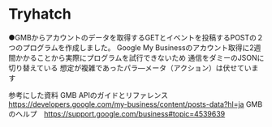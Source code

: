 # Tryhatch

●GMBからアカウントのデータを取得するGETとイベントを投稿するPOSTの２つのプログラムを作成しました。
Google My Businessのアカウント取得に2週間かかることから実際にプログラムを試行できないため
通信をダミーのJSONに切り替えている
想定が複雑であったパラ―メータ（アクション）は伏せています

参考にした資料
GMB APIのガイドとリファレンス　https://developers.google.com/my-business/content/posts-data?hl=ja
GMBのヘルプ　https://support.google.com/business#topic=4539639

